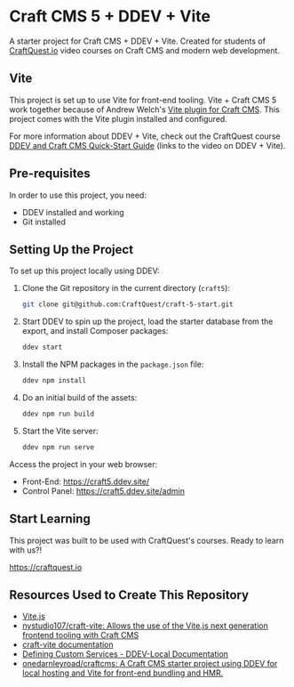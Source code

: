 # Craft CMS 5 + DDEV + Vite

A starter project for Craft CMS + DDEV + Vite. Created for students of [CraftQuest.io](https://craftquest.io) video courses on Craft CMS and modern web development.

## Vite

This project is set up to use Vite for front-end tooling. Vite + Craft CMS 5 work together because of Andrew Welch's [Vite plugin for Craft CMS](https://nystudio107.com/plugins/vite). This project comes with the Vite plugin installed and configured.

For more information about DDEV + Vite, check out the CraftQuest course [DDEV and Craft CMS Quick-Start Guide](https://craftquest.io/courses/ddev-and-craft-cms-quick-start-guide/43674) (links to the video on DDEV + Vite). 

## Pre-requisites

In order to use this project, you need:

- DDEV installed and working
- Git installed


## Setting Up the Project

To set up this project locally using DDEV:

1. Clone the Git repository in the current directory (`craft5`):
    ```bash
    git clone git@github.com:CraftQuest/craft-5-start.git
    ```

2. Start DDEV to spin up the project, load the starter database from the export, and install Composer packages:
    ```bash
    ddev start
    ```
3. Install the NPM packages in the `package.json` file:
   ```bash
   ddev npm install
   ```
4. Do an initial build of the assets:
   ```bash
   ddev npm run build
   ```
5. Start the Vite server:
   ```bash
   ddev npm run serve
   ```
Access the project in your web browser:
- Front-End: https://craft5.ddev.site/
- Control Panel: https://craft5.ddev.site/admin

## Start Learning

This project was built to be used with CraftQuest's courses. Ready to learn with us?! 

https://craftquest.io

## Resources Used to Create This Repository

* [Vite.js](https://vitejs.dev/)
* [nystudio107/craft-vite: Allows the use of the Vite.js next generation frontend tooling with Craft CMS](https://github.com/nystudio107/craft-vite/)
* [craft-vite documentation](https://nystudio107.com/plugins/vite/documentation)
* [Defining Custom Services - DDEV-Local Documentation](https://ddev.readthedocs.io/en/latest/users/extend/custom-compose-files/)
* [onedarnleyroad/craftcms: A Craft CMS starter project using DDEV for local hosting and Vite for front-end bundling and HMR.](https://github.com/onedarnleyroad/craftcms)
